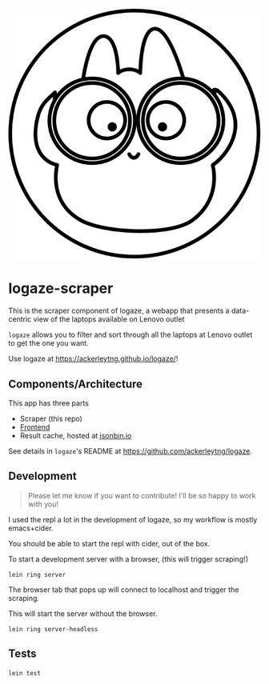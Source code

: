 ![logo](./pouchie-bino.svg)

# logaze-scraper

This is the scraper component of logaze, a webapp that presents a data-centric view of the laptops available on Lenovo outlet

`logaze` allows you to filter and sort through all the laptops at Lenovo outlet to get the one you want.

Use logaze at https://ackerleytng.github.io/logaze/!

## Components/Architecture

This app has three parts

+ Scraper (this repo)
+ [Frontend](https://github.com/ackerleytng/logaze)
+ Result cache, hosted at [jsonbin.io](https://jsonbin.io/)

See details in `logaze`'s README at https://github.com/ackerleytng/logaze.

## Development

> Please let me know if you want to contribute! I'll be so happy to work with you!

I used the repl a lot in the development of logaze, so my workflow is mostly emacs+cider.

You should be able to start the repl with cider, out of the box.

To start a development server with a browser, (this will trigger scraping!)

```
lein ring server
```

The browser tab that pops up will connect to localhost and trigger the scraping.

This will start the server without the browser.

```
lein ring server-headless
```

## Tests

```
lein test
```
